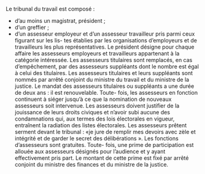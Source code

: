 Le tribunal du travail est composé :
- d’au moins un magistrat, président ;
- d’un greffier ;
- d’un assesseur employeur et d’un assesseur travailleur pris parmi ceux figurant sur les lis- tes établies par les organisations d’employeurs et de travailleurs les plus représentatives.
Le président désigne pour chaque affaire les assesseurs employeurs et travailleurs appartenant à la catégorie intéressée.
Les assesseurs titulaires sont remplacés, en cas d’empêchement, par des assesseurs suppléants dont le nombre est égal à celui des titulaires.
Les assesseurs titulaires et leurs suppléants sont nommés par arrêté conjoint du ministre du travail et du ministre de la justice.
Le mandat des assesseurs titulaires ou suppléants a une durée de deux ans :
il est renouvelable. Toute- fois, les assesseurs en fonction continuent à siéger jusqu’à ce que la nomination de nouveaux assesseurs soit intervenue.
Les assesseurs doivent justifier de la jouissance de leurs droits civiques et n’avoir subi aucune des condamnations qui, aux termes des lois électorales en vigueur, entraînent la radiation des listes électorales. Les assesseurs prêtent serment devant le tribunal :
«je jure de remplir mes devoirs avec zèle et intégrité et de garder le secret des délibérations ».
Les fonctions d’assesseurs sont gratuites. Toute- fois, une prime de participation est allouée aux assesseurs désignés pour l’audience et y ayant effectivement pris part. Le montant de cette prime est fixé par arrêté conjoint du ministre des finances et du ministre de la justice.